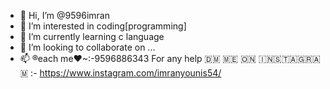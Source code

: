 - 👋 Hi, I’m @9596imran
- 👀 I’m interested in coding[programming]
- 🌱 I’m currently learning c language 
- 💞️ I’m looking to collaborate on ...
- 📫 ®each me❤~:-9596886343
For any help 
🇩🇲 🇲🇪  🇴🇳 🇮🇳🇸🇹🇦🇬🇷🇦🇲 :-
https://www.instagram.com/imranyounis54/
